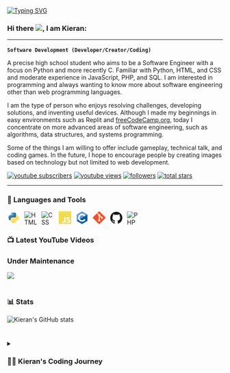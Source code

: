 
<a align="center" href="https://git.io/typing-svg"><img src="https://readme-typing-svg.herokuapp.com?font=Righteous&size=50&pause=1000&color=4874c4&center=true&vCenter=true&random=false&width=500&height=70&lines=Welcome!%F0%9F%91%8B;I'm+Kieran!" alt="Typing SVG" /></a>
### Hi there <img src="https://raw.githubusercontent.com/nixin72/nixin72/master/wave.gif" width="30px">, I am Kieran:

---
**`Software Development (Developer/Creator/Coding)`**

A precise high school student who aims to be a Software Engineer with a focus on Python and more recently C. Familiar with Python, HTML, and CSS and moderate experience in JavaScript, PHP, and SQL. I am interested in programming and always wanting to know more about software engineering other than web programming languages.

I am the type of person who enjoys resolving challenges, developing solutions, and inventing useful devices. Although I made my beginnings in easy environments such as Replit and [freeCodeCamp.org](https://www.youtube.com/watch?v=rfscVS0vtbw), today I concentrate on more advanced areas of software engineering, such as algorithms, data structures, and systems programming.

Some of the things I am willing to offer include gameplay, technical talk, and coding games. In the future, I hope to encourage people by creating images based on technology but not limited to web development.

<p align="left">
      <a href="https://www.youtube.com/@KieranMc070?sub_confirmation=1">
         <img alt="youtube subscribers" title="Subscribe to my YouTube channel" src="https://custom-icon-badges.demolab.com/youtube/channel/subscribers/UCzzGpscAqcUi10T4u-sWyyg?color=%23E05D44&label=SUBSCRIBE&logo=video&logoColor=white&style=for-the-badge&labelColor=CE4630"/></a> 
      <a href="https://www.youtube.com/@KieranMc070">
         <img alt="youtube views" title="YouTube views" src="https://custom-icon-badges.demolab.com/youtube/channel/views/UCzzGpscAqcUi10T4u-sWyyg?color=%23E1AD0E&logo=eye&logoColor=white&style=for-the-badge&labelColor=C79600"/></a> 
      <a href="https://github.com/Kieranmcm07?tab=followers">
         <img alt="followers" title="Follow me on Github" src="https://custom-icon-badges.demolab.com/github/followers/Kieranmcm07?color=236ad3&labelColor=1155ba&style=for-the-badge&logo=person-add&label=Follow&logoColor=white"/></a>
      <a href="https://github.com/Kieranmcm07?tab=repositories&sort=stargazers">
         <img alt="total stars" title="Total stars on GitHub" src="https://custom-icon-badges.demolab.com/github/stars/Kieranmcm07?color=55960c&style=for-the-badge&labelColor=488207&logo=star"/></a>
   </p>

---

### 🧰 Languages and Tools

<img align="left" alt="Python" width="30px" style="padding-right:10px;" src="https://github.com/devicons/devicon/blob/master/icons/python/python-original.svg" />
<img align="left" alt="HTML" width="30px" style="padding-right:10px;" src="https://cdn.jsdelivr.net/gh/devicons/devicon/icons/html5/html5-plain.svg" />
<img align="left" alt="CSS" width="30px" style="padding-right:10px;" src="https://cdn.jsdelivr.net/gh/devicons/devicon/icons/css3/css3-plain.svg" />
<img align="left" alt="JavaScript" width="30px" style="padding-right:10px;" src="https://github.com/devicons/devicon/blob/master/icons/javascript/javascript-plain.svg" /> 
<img align="left" alt="C" width="30px" style="padding-right:10px;" src="https://github.com/devicons/devicon/blob/master/icons/c/c-original.svg" alt="C logo" /> 
<img align="left" alt="Git" width="30px" style="padding-right:10px;" src="https://github.com/devicons/devicon/blob/master/icons/git/git-original.svg" /> 
<img align="left" alt="GitHub" width="30px" style="padding-right:10px;" src="https://github.com/devicons/devicon/blob/master/icons/github/github-original.svg" />
<img align="left" alt="PHP" width="30px" style="padding-right:10px;" src="https://github.com/devicons/devicon/blob/master/icons/php/php-original.svg)" />
<br />

#

### 📺 Latest YouTube Videos

### Under Maintenance
<!-- BEGIN YOUTUBE-CARDS -->

<!-- END YOUTUBE-CARDS -->

[<img src="https://custom-icon-badges.demolab.com/badge/-Subscribe%20For%20More-red?style=for-the-badge&logo=video&logoColor=white"/>](https://www.youtube.com/@KieranMc070?sub_confirmation=1)

#

### 📊 Stats

![Kieran's GitHub stats](https://github-readme-stats.vercel.app/api?username=Kieranmcm07&show_icons=true&theme=radical)


#

<details>
 <summary><h3>👨‍💻 Kieran's Coding Journey</h3></summary>
   I suppose at the age of eight, every other child was engrossed in cartoons. As for me, it was Scratch that I found most enthralling. The drive to create was no longer about squishy plastic blocks; they were colourful ‘code’ blocks. I recall the joy that came with developing my very first game, a game in which one races against time, overcoming merciless obstacles to gather a fabulous number of stars. Each level accomplished cemented the illusion: with code, anything I conceived, I could create it.

‘What a web!’ I thought – even before I turned eleven, it had become heavier than me. I was immersed in web design; learning HTML and CSS. I quite remember how I spent weeks trying to figure out how to centre a big image on my first site which happened to be my neon green tribute to a favourite band. It was frustrating, but the time when I managed to centre that damn image was pure magic. So the web was not just any other place that could be visited; it was a place that could be created.

There was my new pleasant challenge at thirteen – Python. The colourful blocks had disappeared. There were just lines of code, which looked like hieroglyphics at the start. But it was worth the struggle. Algorithms were something that I embraced fully. I went to the extent of creating software that could solve simple substitution cyphers, which was a code translator for kids who wanted to be spies. Cool-looking applications were not the goal of Python. Rather, it was utilizing that logic and crafting something with great effectiveness.

And now, the journey takes new turns and new routes. JavaScript is the rope that dangles the desired bait allowing interactivity to my websites using motion and user input. C, however, takes you under the bonnet to show you the inner workings of the circuitry. There is an element of difficulty in it, similar to that of understanding an alien language, but every single code I struggle with and win helps me get an inch closer to the actual workings of computers.

Visual Studio Code (VS Code) has accompanied me in this adventure. Starting from simple projects and debugging, and up to complex project management, VS Code kept pace with me. A couple of years ago, it still did not exist.

[website]: https://google.com
[youtube]: [https://youtube.com/KieranMc070](https://www.youtube.com/@KieranMc070)
